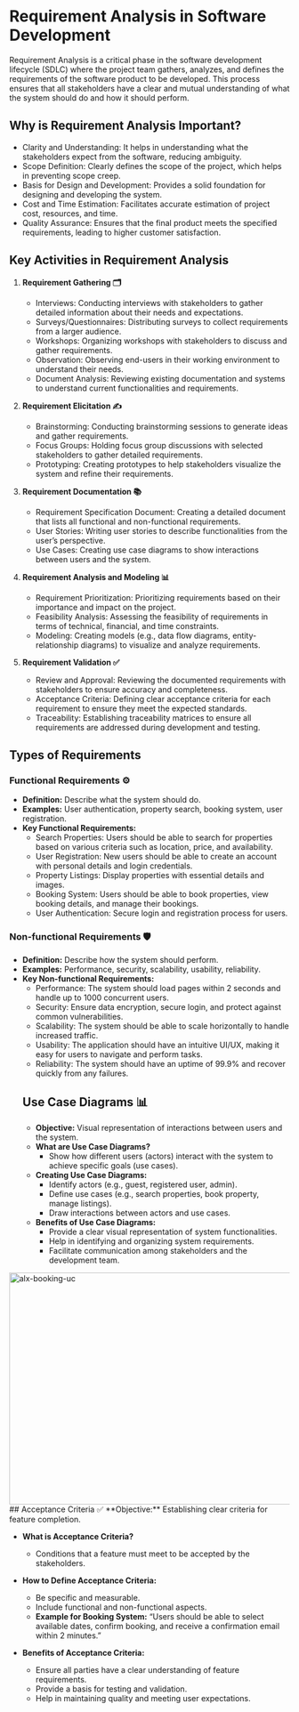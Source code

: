 # Requirement Analysis in Software Development
Requirement Analysis is a critical phase in the software development lifecycle (SDLC) where the project team gathers, analyzes, and defines the requirements of the software product to be developed. This process ensures that all stakeholders have a clear and mutual understanding of what the system should do and how it should perform.
## Why is Requirement Analysis Important?
- Clarity and Understanding: It helps in understanding what the stakeholders expect from the software, reducing ambiguity.
- Scope Definition: Clearly defines the scope of the project, which helps in preventing scope creep.
- Basis for Design and Development: Provides a solid foundation for designing and developing the system.
- Cost and Time Estimation: Facilitates accurate estimation of project cost, resources, and time.
- Quality Assurance: Ensures that the final product meets the specified requirements, leading to higher customer satisfaction.
## Key Activities in Requirement Analysis

1. **Requirement Gathering 🗂️**
   - Interviews: Conducting interviews with stakeholders to gather detailed information about their needs and expectations.
   - Surveys/Questionnaires: Distributing surveys to collect requirements from a larger audience.
   - Workshops: Organizing workshops with stakeholders to discuss and gather requirements.
   - Observation: Observing end-users in their working environment to understand their needs.
   - Document Analysis: Reviewing existing documentation and systems to understand current functionalities and requirements.

2. **Requirement Elicitation ✍️**
   - Brainstorming: Conducting brainstorming sessions to generate ideas and gather requirements.
   - Focus Groups: Holding focus group discussions with selected stakeholders to gather detailed requirements.
   - Prototyping: Creating prototypes to help stakeholders visualize the system and refine their requirements.

3. **Requirement Documentation 📚**
   - Requirement Specification Document: Creating a detailed document that lists all functional and non-functional requirements.
   - User Stories: Writing user stories to describe functionalities from the user’s perspective.
   - Use Cases: Creating use case diagrams to show interactions between users and the system.

4. **Requirement Analysis and Modeling 📊**
   - Requirement Prioritization: Prioritizing requirements based on their importance and impact on the project.
   - Feasibility Analysis: Assessing the feasibility of requirements in terms of technical, financial, and time constraints.
   - Modeling: Creating models (e.g., data flow diagrams, entity-relationship diagrams) to visualize and analyze requirements.

5. **Requirement Validation ✅**
   - Review and Approval: Reviewing the documented requirements with stakeholders to ensure accuracy and completeness.
   - Acceptance Criteria: Defining clear acceptance criteria for each requirement to ensure they meet the expected standards.
   - Traceability: Establishing traceability matrices to ensure all requirements are addressed during development and testing.
## Types of Requirements

### Functional Requirements ⚙️
- **Definition:** Describe what the system should do.
- **Examples:** User authentication, property search, booking system, user registration.
- **Key Functional Requirements:**
  - Search Properties: Users should be able to search for properties based on various criteria such as location, price, and availability.
  - User Registration: New users should be able to create an account with personal details and login credentials.
  - Property Listings: Display properties with essential details and images.
  - Booking System: Users should be able to book properties, view booking details, and manage their bookings.
  - User Authentication: Secure login and registration process for users.

### Non-functional Requirements 🛡️
- **Definition:** Describe how the system should perform.
- **Examples:** Performance, security, scalability, usability, reliability.
- **Key Non-functional Requirements:**
  - Performance: The system should load pages within 2 seconds and handle up to 1000 concurrent users.
  - Security: Ensure data encryption, secure login, and protect against common vulnerabilities.
  - Scalability: The system should be able to scale horizontally to handle increased traffic.
  - Usability: The application should have an intuitive UI/UX, making it easy for users to navigate and perform tasks.
  - Reliability: The system should have an uptime of 99.9% and recover quickly from any failures.
  ## Use Case Diagrams 📊
  - **Objective:** Visual representation of interactions between users and the system.
  - **What are Use Case Diagrams?**
    - Show how different users (actors) interact with the system to achieve specific goals (use cases).
  - **Creating Use Case Diagrams:**
    - Identify actors (e.g., guest, registered user, admin).
    - Define use cases (e.g., search properties, book property, manage listings).
    - Draw interactions between actors and use cases.
  - **Benefits of Use Case Diagrams:**
    - Provide a clear visual representation of system functionalities.
    - Help in identifying and organizing system requirements.
    - Facilitate communication among stakeholders and the development team.
<img width="625" height="417" alt="alx-booking-uc" src="https://github.com/user-attachments/assets/8f563641-7b1f-4434-a1d8-f8e3a54e3804" />
## Acceptance Criteria ✅
**Objective:** Establishing clear criteria for feature completion.

- **What is Acceptance Criteria?**
  - Conditions that a feature must meet to be accepted by the stakeholders.

- **How to Define Acceptance Criteria:**
  - Be specific and measurable.
  - Include functional and non-functional aspects.
  - **Example for Booking System:** “Users should be able to select available dates, confirm booking, and receive a confirmation email within 2 minutes.”

- **Benefits of Acceptance Criteria:**
  - Ensure all parties have a clear understanding of feature requirements.
  - Provide a basis for testing and validation.
  - Help in maintaining quality and meeting user expectations.

